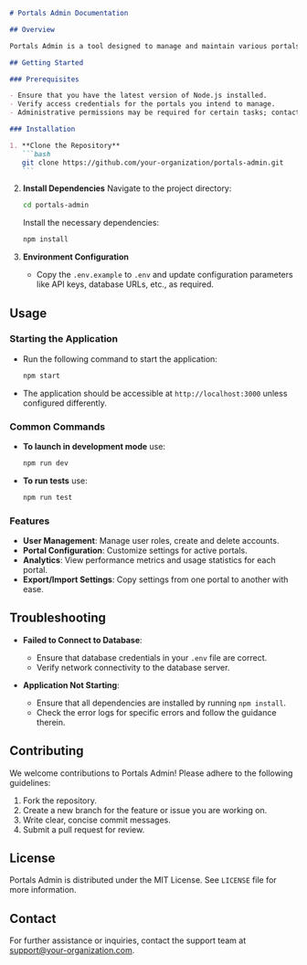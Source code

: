 ````markdown
# Portals Admin Documentation

## Overview

Portals Admin is a tool designed to manage and maintain various portals deployed within an organization. This documentation provides instructions on how to effectively use Portals Admin and outlines its features and flexibility for portal management tasks.

## Getting Started

### Prerequisites

- Ensure that you have the latest version of Node.js installed.
- Verify access credentials for the portals you intend to manage.
- Administrative permissions may be required for certain tasks; contact your system administrator if necessary.

### Installation

1. **Clone the Repository**
   ```bash
   git clone https://github.com/your-organization/portals-admin.git
   ```
````

2. **Install Dependencies**
   Navigate to the project directory:

   ```bash
   cd portals-admin
   ```

   Install the necessary dependencies:

   ```bash
   npm install
   ```

3. **Environment Configuration**
   - Copy the `.env.example` to `.env` and update configuration parameters like API keys, database URLs, etc., as required.

## Usage

### Starting the Application

- Run the following command to start the application:
  ```bash
  npm start
  ```
- The application should be accessible at `http://localhost:3000` unless configured differently.

### Common Commands

- **To launch in development mode** use:

  ```bash
  npm run dev
  ```

- **To run tests** use:
  ```bash
  npm run test
  ```

### Features

- **User Management**: Manage user roles, create and delete accounts.
- **Portal Configuration**: Customize settings for active portals.
- **Analytics**: View performance metrics and usage statistics for each portal.
- **Export/Import Settings**: Copy settings from one portal to another with ease.

## Troubleshooting

- **Failed to Connect to Database**:

  - Ensure that database credentials in your `.env` file are correct.
  - Verify network connectivity to the database server.

- **Application Not Starting**:
  - Ensure that all dependencies are installed by running `npm install`.
  - Check the error logs for specific errors and follow the guidance therein.

## Contributing

We welcome contributions to Portals Admin! Please adhere to the following guidelines:

1. Fork the repository.
2. Create a new branch for the feature or issue you are working on.
3. Write clear, concise commit messages.
4. Submit a pull request for review.

## License

Portals Admin is distributed under the MIT License. See `LICENSE` file for more information.

## Contact

For further assistance or inquiries, contact the support team at support@your-organization.com.

```

```
